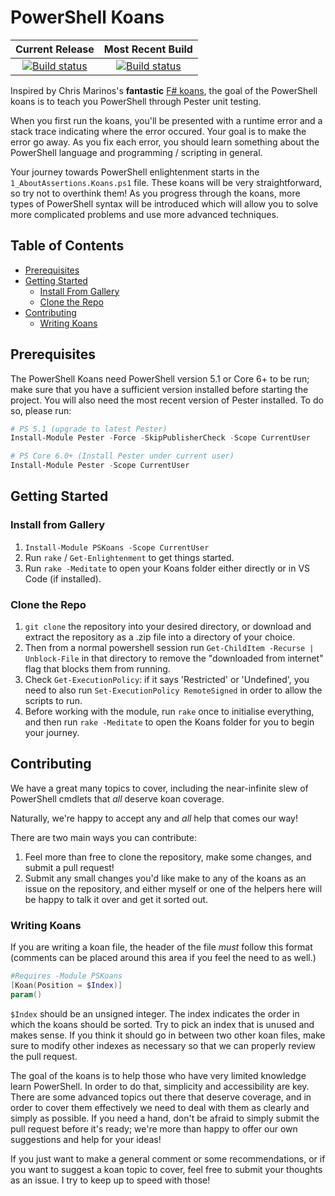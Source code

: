 # PowerShell Koans

|Current Release|Most Recent Build|
|     :---:     |      :---:      |
| [![Build status](https://ci.appveyor.com/api/projects/status/komkhtba6v3n7iji/branch/master?svg=true)](https://ci.appveyor.com/project/vexx32/pskoans/branch/master) | [![Build status](https://ci.appveyor.com/api/projects/status/komkhtba6v3n7iji?svg=true)](https://ci.appveyor.com/project/vexx32/pskoans) |

Inspired by Chris Marinos's **fantastic** [F# koans](https://github.com/ChrisMarinos/FSharpKoans), the goal of the PowerShell koans is to teach you PowerShell through Pester unit testing.

When you first run the koans, you'll be presented with a runtime error and a stack trace indicating where the error occured. Your goal is to make the error go away. As you fix each error, you should learn something about the PowerShell language and programming / scripting in general.

Your journey towards PowerShell enlightenment starts in the `1_AboutAssertions.Koans.ps1` file. These koans will be very straightforward, so try not to overthink them! As you progress through the koans, more types of PowerShell syntax will be introduced which will allow you to solve more complicated problems and use more advanced techniques.

## Table of Contents

* [Prerequisites](#prerequisites)
* [Getting Started](#getting-started)
  * [Install From Gallery](#install-from-gallery)
  * [Clone the Repo](#clone-the-repo)
* [Contributing](#contributing)
  * [Writing Koans](#writing-koans)

## Prerequisites

The PowerShell Koans need PowerShell version 5.1 or Core 6+ to be run; make sure that you have a sufficient version installed before starting the project. You will also need the most recent version of
Pester installed. To do so, please run:

```PowerShell
# PS 5.1 (upgrade to latest Pester)
Install-Module Pester -Force -SkipPublisherCheck -Scope CurrentUser

# PS Core 6.0+ (Install Pester under current user)
Install-Module Pester -Scope CurrentUser
```

## Getting Started

### Install from Gallery

1. `Install-Module PSKoans -Scope CurrentUser`
2. Run `rake` / `Get-Enlightenment` to get things started.
3. Run `rake -Meditate` to open your Koans folder either directly or in VS Code (if installed).

### Clone the Repo

1. `git clone` the repository into your desired directory, or download and extract the repository as a .zip file into a directory of your choice.
2. Then from a normal powershell session run `Get-ChildItem -Recurse | Unblock-File` in that directory to remove the "downloaded from internet" flag that blocks them from running.
3. Check `Get-ExecutionPolicy`: if it says 'Restricted' or 'Undefined', you need to also run `Set-ExecutionPolicy RemoteSigned` in order to allow the scripts to run.
4. Before working with the module, run `rake` once to initialise everything, and then run `rake -Meditate` to open the Koans folder for you to begin your journey.

## Contributing

We have a great many topics to cover, including the near-infinite slew of PowerShell cmdlets that _all_ deserve koan coverage.

Naturally, we're happy to accept any and _all_ help that comes our way!

There are two main ways you can contribute:

1. Feel more than free to clone the repository, make some changes, and submit a pull request!
2. Submit any small changes you'd like make to any of the koans as an issue on the repository, and either myself or one of the helpers here will be happy to talk it over and get it sorted out.

### Writing Koans

If you are writing a koan file, the header of the file _must_ follow this format (comments can be placed around this area if you feel the need to as well.)

```powershell
#Requires -Module PSKoans
[Koan(Position = $Index)]
param()
```

`$Index` should be an unsigned integer. The index indicates the order in which the koans should be sorted. Try to pick an index that is unused and makes sense. If you think it should go in between two other koan files, make sure to modify other indexes as necessary so that we can properly review the pull request.

The goal of the koans is to help those who have very limited knowledge learn PowerShell. In order to do that, simplicity and accessibility are key. There are some advanced topics out there that deserve coverage, and in order to cover them effectively we need to deal with them as clearly and simply as possible. If you need a hand, don't be afraid to simply submit the pull request before it's ready; we're more than happy to offer our own suggestions and help for your ideas!

If you just want to make a general comment or some recommendations, or if you want to suggest a koan topic to cover, feel free to submit your thoughts as an issue. I try to keep up to speed with those!
